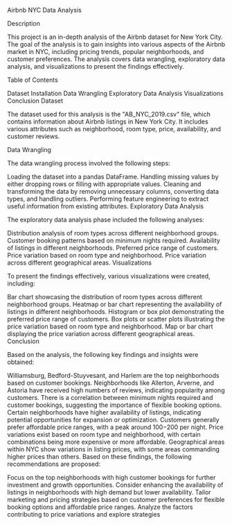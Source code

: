 Airbnb NYC Data Analysis

Description

This project is an in-depth analysis of the Airbnb dataset for New York City. The goal of the analysis is to gain insights into various aspects of the Airbnb market in NYC, including pricing trends, popular neighborhoods, and customer preferences. The analysis covers data wrangling, exploratory data analysis, and visualizations to present the findings effectively.

Table of Contents

Dataset
Installation
Data Wrangling
Exploratory Data Analysis
Visualizations
Conclusion
Dataset

The dataset used for this analysis is the "AB_NYC_2019.csv" file, which contains information about Airbnb listings in New York City. It includes various attributes such as neighborhood, room type, price, availability, and customer reviews.

Data Wrangling

The data wrangling process involved the following steps:

Loading the dataset into a pandas DataFrame.
Handling missing values by either dropping rows or filling with appropriate values.
Cleaning and transforming the data by removing unnecessary columns, converting data types, and handling outliers.
Performing feature engineering to extract useful information from existing attributes.
Exploratory Data Analysis

The exploratory data analysis phase included the following analyses:

Distribution analysis of room types across different neighborhood groups.
Customer booking patterns based on minimum nights required.
Availability of listings in different neighborhoods.
Preferred price range of customers.
Price variation based on room type and neighborhood.
Price variation across different geographical areas.
Visualizations

To present the findings effectively, various visualizations were created, including:

Bar chart showcasing the distribution of room types across different neighborhood groups.
Heatmap or bar chart representing the availability of listings in different neighborhoods.
Histogram or box plot demonstrating the preferred price range of customers.
Box plots or scatter plots illustrating the price variation based on room type and neighborhood.
Map or bar chart displaying the price variation across different geographical areas.
Conclusion

Based on the analysis, the following key findings and insights were obtained:

Williamsburg, Bedford-Stuyvesant, and Harlem are the top neighborhoods based on customer bookings.
Neighborhoods like Allerton, Arverne, and Astoria have received high numbers of reviews, indicating popularity among customers.
There is a correlation between minimum nights required and customer bookings, suggesting the importance of flexible booking options.
Certain neighborhoods have higher availability of listings, indicating potential opportunities for expansion or optimization.
Customers generally prefer affordable price ranges, with a peak around $100-$200 per night.
Price variations exist based on room type and neighborhood, with certain combinations being more expensive or more affordable.
Geographical areas within NYC show variations in listing prices, with some areas commanding higher prices than others.
Based on these findings, the following recommendations are proposed:

Focus on the top neighborhoods with high customer bookings for further investment and growth opportunities.
Consider enhancing the availability of listings in neighborhoods with high demand but lower availability.
Tailor marketing and pricing strategies based on customer preferences for flexible booking options and affordable price ranges.
Analyze the factors contributing to price variations and explore strategies
